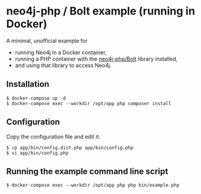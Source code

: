 # neo4j-php / Bolt example (running in Docker)

A minimal, unofficial example for
* running Neo4j in a Docker container,
* running a PHP container with the [neo4j-php/Bolt](https://github.com/neo4j-php/Bolt) library installed,
* and using that library to access Neo4j.

## Installation

```
$ docker-compose up -d
$ docker-compose exec --workdir /opt/app php composer install
```

## Configuration

Copy the configuration file and edit it:

```
$ cp app/bin/config.dist.php app/bin/config.php
$ vi app/bin/config.php
```

## Running the example command line script

```
$ docker-compose exec --workdir /opt/app php php bin/example.php
```